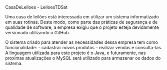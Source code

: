 CasaDeLeiloes - LeiloesTDSat

Uma casa de leilões está interessada em utilizar um sistema informatizado em suas rotinas. Deste modo, como parte das práticas de segurança e de qualidade de software, a empresa exigiu que o projeto esteja devidamente versionado utilizando o GitHub.

O sistema criado para atender as necessidades dessa empresa tem como funcionalidade: 
	- cadastrar novos produtos
	- realizar vendas e consulta-las.
A linguagem utilizada para este projeto é o Java, e futuramente, nas proximas atualizações o MySQL será utilizado para armazenar os dados do sistema.

